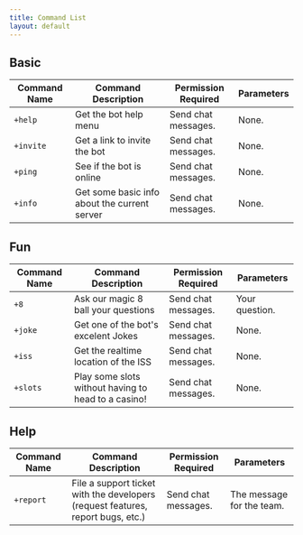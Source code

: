 ```yaml
---
title: Command List
layout: default
---
```


## Basic

| **Command Name** 	| **Command Description**      	                      | **Permission Required** 	|  **Parameters** 	|
|------------------	|---------------------------------------------------- |-------------------------	|------------------	|
| `+help`          	| Get the bot help menu        	                      | Send chat messages.      	| None.           	|
| `+invite`        	| Get a link to invite the bot 	                      | Send chat messages.      	| None.           	|
| `+ping`          	| See if the bot is online        	                  | Send chat messages.      	| None.            	|
| `+info`          	| Get some basic info about the current server  	    | Send chat messages.      	| None.            	|

## Fun

| **Command Name** 	| **Command Description**      	         | **Permission Required**  	|  **Parameters** 	|
|------------------	|--------------------------------------- |--------------------------	|------------------	|
| `+8`            	| Ask our magic 8 ball your questions    | Send chat messages.      	| Your question.   	|
| `+joke`          	| Get one of the bot's excelent Jokes    | Send chat messages.      	| None.            	|
| `+iss`          	| Get the realtime location of the ISS   | Send chat messages.      	| None.            	|
| `+slots`       	| Play some slots without having to head to a casino!   | Send chat messages.      	| None.            	|

## Help

| **Command Name** 	| **Command Description**      	                                                 | **Permission Required** 	|  **Parameters** 	|
|------------------	|------------------------------------------------------------------------------- |-------------------------	|------------------	|
| `+report`        	| File a support ticket with the developers (request features, report bugs, etc.)                     | Send chat messages.      	| The message for the team.       	|